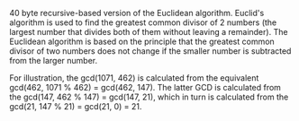 40 byte recursive-based version of the Euclidean algorithm. Euclid's algorithm is used to find the greatest common divisor of 2 numbers (the largest number that divides both of them without leaving a remainder). The Euclidean algorithm is based on the principle that the greatest common divisor of two numbers does not change if the smaller number is subtracted from the larger number.

For illustration, the gcd(1071, 462) is calculated from the equivalent gcd(462, 1071 % 462) = gcd(462, 147). The latter GCD is calculated from the gcd(147, 462 % 147) = gcd(147, 21), which in turn is calculated from the gcd(21, 147 % 21) = gcd(21, 0) = 21.